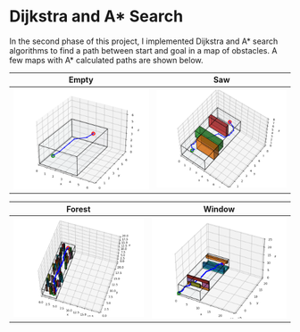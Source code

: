 # Dijkstra and A* Search

In the second phase of this project, I implemented Dijkstra and A* search algorithms to find a path between start and goal in a map of obstacles.
A few maps with A* calculated paths are shown below.



Empty         |  Saw
:-------------------------:|:-------------------------:
![](Images/empty.png)        |  ![](Images/saw.png)

Forest         |  Window
:-------------------------:|:-------------------------:
![](Images/forest.png)        |  ![](Images/window.png)
